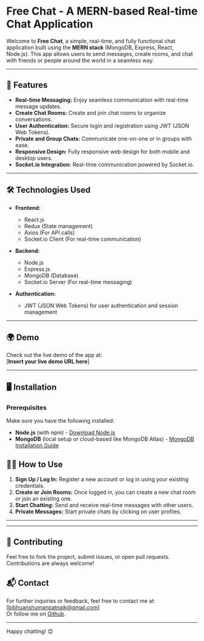 # Free Chat - A MERN-based Real-time Chat Application

Welcome to **Free Chat**, a simple, real-time, and fully functional chat application built using the **MERN stack** (MongoDB, Express, React, Node.js). This app allows users to send messages, create rooms, and chat with friends or people around the world in a seamless way.

---

## 🚀 Features

- **Real-time Messaging:** Enjoy seamless communication with real-time message updates.
- **Create Chat Rooms:** Create and join chat rooms to organize conversations.
- **User Authentication:** Secure login and registration using JWT (JSON Web Tokens).
- **Private and Group Chats:** Communicate one-on-one or in groups with ease.
- **Responsive Design:** Fully responsive web design for both mobile and desktop users.
- **Socket.io Integration:** Real-time communication powered by Socket.io.

---

## 🛠️ Technologies Used

- **Frontend:**
  - React.js
  - Redux (State management)
  - Axios (For API calls)
  - Socket.io Client (For real-time communication)

- **Backend:**
  - Node.js
  - Express.js
  - MongoDB (Database)
  - Socket.io Server (For real-time messaging)

- **Authentication:**
  - JWT (JSON Web Tokens) for user authentication and session management

---

## 🌍 Demo

Check out the live demo of the app at:  
[**Insert your live demo URL here**]

---

## 🖥️ Installation

### Prerequisites

Make sure you have the following installed:

- **Node.js** (with npm) - [Download Node.js](https://nodejs.org/)
- **MongoDB** (local setup or cloud-based like MongoDB Atlas) - [MongoDB Installation Guide](https://www.mongodb.com/try/download/community)


## 🧑‍💻 How to Use

1. **Sign Up / Log In:** Register a new account or log in using your existing credentials.
2. **Create or Join Rooms:** Once logged in, you can create a new chat room or join an existing one.
3. **Start Chatting:** Send and receive real-time messages with other users.
4. **Private Messages:** Start private chats by clicking on user profiles.

---

---

## 🤝 Contributing

Feel free to fork the project, submit issues, or open pull requests. Contributions are always welcome!

## 📬 Contact

For further inquiries or feedback, feel free to contact me at:  
[bibhuanshumanpatnaik@gmail.com]  
Or follow me on [Github](httpsGit://github.com/anshuman2502).

---

Happy chatting! 😊
```
